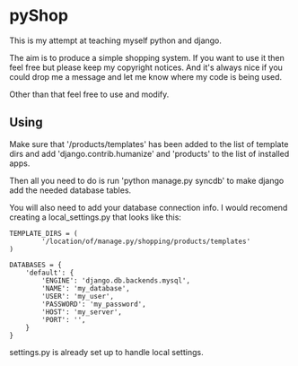 pyShop
======

This is my attempt at teaching myself python and django.

The aim is to produce a simple shopping system. If you want to use it then feel free but please keep my copyright notices. And it's always nice if you could drop me a message and let me know where my code is being used.

Other than that feel free to use and modify.

Using
-----

Make sure that '/products/templates' has been added to the list of template dirs and add 'django.contrib.humanize' and 'products' to the list of installed apps.

Then all you need to do is run 'python manage.py syncdb' to make django add the needed database tables.

You will also need to add your database connection info. I would recomend creating a local_settings.py that looks like this:

```
TEMPLATE_DIRS = (
        '/location/of/manage.py/shopping/products/templates'
)

DATABASES = {
    'default': {
        'ENGINE': 'django.db.backends.mysql',
        'NAME': 'my_database',
        'USER': 'my_user',
        'PASSWORD': 'my_password',
        'HOST': 'my_server',
        'PORT': '',
    }
}
```

settings.py is already set up to handle local settings.
